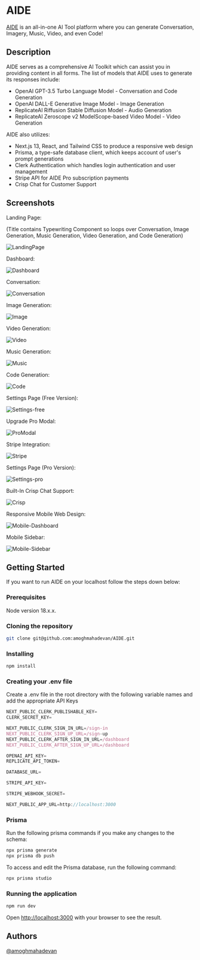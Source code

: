 # AIDE

[AIDE](https://aide-ai.vercel.app/) is an all-in-one AI Tool platform where you can generate Conversation, Imagery, Music, Video, and even Code!

## Description

AIDE serves as a comprehensive AI Toolkit which can assist you in providing content in all forms. The list of models that AIDE uses to generate its responses include:
 
 - OpenAI GPT-3.5 Turbo Language Model - Conversation and Code Generation
 - OpenAI DALL-E Generative Image Model - Image Generation
 - ReplicateAI Riffusion Stable Diffusion Model - Audio Generation
 - ReplicateAI Zeroscope v2 ModelScope-based Video Model - Video Generation

AIDE also utilizes:
 - Next.js 13, React, and Tailwind CSS to produce a responsive web design
 - Prisma, a type-safe database client, which keeps account of user's prompt generations
 - Clerk Authentication which handles login authentication and user management
 - Stripe API for AIDE Pro subscription payments
 - Crisp Chat for Customer Support 

## Screenshots

Landing Page: 

(Title contains Typewriting Component so loops over Conversation, Image Generation, Music Generation, Video Generation, and Code Generation)

![LandingPage](https://github.com/amoghmahadevan/AIDE/blob/master/aide-screenshots/aide-landingpage.png?raw=true)

Dashboard: 

![Dashboard](https://github.com/amoghmahadevan/AIDE/blob/master/aide-screenshots/aide-dashboard.png?raw=true)

Conversation:

![Conversation](https://github.com/amoghmahadevan/AIDE/blob/master/aide-screenshots/aide-conversation.png?raw=true)

Image Generation:

![Image](https://github.com/amoghmahadevan/AIDE/blob/master/aide-screenshots/aide-image-generation.png?raw=true)

Video Generation:

![Video](https://github.com/amoghmahadevan/AIDE/blob/master/aide-screenshots/aide-video-generation.png?raw=true)

Music Generation:

![Music](https://github.com/amoghmahadevan/AIDE/blob/master/aide-screenshots/aide-music-generation.png?raw=true)

Code Generation:

![Code](https://github.com/amoghmahadevan/AIDE/blob/master/aide-screenshots/aide-code-generation.png?raw=true)

Settings Page (Free Version):

![Settings-free](https://github.com/amoghmahadevan/AIDE/blob/master/aide-screenshots/aide-settings-free.png?raw=true)

Upgrade Pro Modal: 

![ProModal](https://github.com/amoghmahadevan/AIDE/blob/master/aide-screenshots/aide-upgrade-modal.png?raw=true)

Stripe Integration:

![Stripe](https://github.com/amoghmahadevan/AIDE/blob/master/aide-screenshots/aide-stripe-redirect.png?raw=true)

Settings Page (Pro Version):

![Settings-pro](https://github.com/amoghmahadevan/AIDE/blob/master/aide-screenshots/aide-settings-pro.png?raw=true)

Built-In Crisp Chat Support:

![Crisp](https://github.com/amoghmahadevan/AIDE/blob/master/aide-screenshots/aide-crisp-chat.png?raw=true)

Responsive Mobile Web Design:

![Mobile-Dashboard](https://github.com/amoghmahadevan/AIDE/blob/master/aide-screenshots/aide-mobile-dashboard.png?raw=true)

Mobile Sidebar:

![Mobile-Sidebar](https://github.com/amoghmahadevan/AIDE/blob/master/aide-screenshots/aide-mobile-sidebar.png?raw=true)


## Getting Started
If you want to run AIDE on your localhost follow the steps down below:
### Prerequisites

Node version 18.x.x. 

### Cloning the repository

```bash
git clone git@github.com:amoghmahadevan/AIDE.git
```

### Installing

```bash
npm install
```

### Creating your .env file
Create a .env file in the root directory with the following variable names and add the appropriate API Keys

```js
NEXT_PUBLIC_CLERK_PUBLISHABLE_KEY=
CLERK_SECRET_KEY=

NEXT_PUBLIC_CLERK_SIGN_IN_URL=/sign-in
NEXT_PUBLIC_CLERK_SIGN_UP_URL=/sign-up
NEXT_PUBLIC_CLERK_AFTER_SIGN_IN_URL=/dashboard
NEXT_PUBLIC_CLERK_AFTER_SIGN_UP_URL=/dashboard

OPENAI_API_KEY=
REPLICATE_API_TOKEN=

DATABASE_URL=

STRIPE_API_KEY=

STRIPE_WEBHOOK_SECRET=

NEXT_PUBLIC_APP_URL=http://localhost:3000

```
### Prisma
Run the following prisma commands if you make any changes to the schema:

```bash
npx prisma generate
npx prisma db push
```
To access and edit the Prisma database, run the following command:

```bash
npx prisma studio
```

### Running the application
```bash
npm run dev
```

Open [http://localhost:3000](http://localhost:3000) with your browser to see the result.

## Authors

[@amoghmahadevan](https://github.com/amoghmahadevan)
